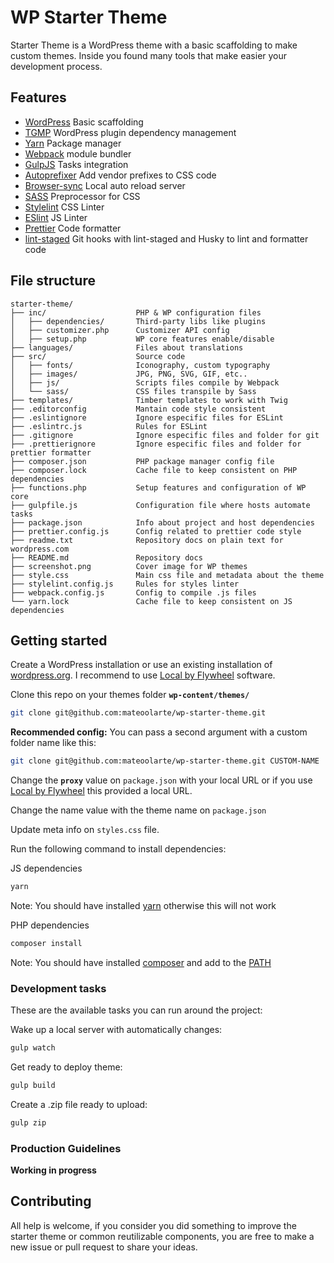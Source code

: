 # WP Starter Theme

Starter Theme is a WordPress theme with a basic scaffolding to make custom themes.
Inside you found many tools that make easier your development process.

## Features

- [WordPress](https://wordpress.org/) Basic scaffolding
- [TGMP](http://tgmpluginactivation.com/) WordPress plugin dependency management
- [Yarn](https://yarnpkg.com/lang/en/) Package manager
- [Webpack](https://webpack.js.org/) module bundler
- [GulpJS](http://gulpjs.com/) Tasks integration
- [Autoprefixer](https://github.com/postcss/autoprefix) Add vendor prefixes to CSS code
- [Browser-sync](https://www.browsersync.io/) Local auto reload server
- [SASS](https://sass-lang.com/guide) Preprocessor for CSS
- [Stylelint](https://stylelint.io/) CSS Linter
- [ESlint](https://eslint.org/) JS Linter
- [Prettier](https://prettier.io/) Code formatter
- [lint-staged](https://github.com/okonet/lint-staged) Git hooks with lint-staged and Husky to lint and formatter code

## File structure

```text
starter-theme/
├── inc/                    PHP & WP configuration files
│   ├── dependencies/       Third-party libs like plugins
│   ├── customizer.php      Customizer API config
│   ├── setup.php           WP core features enable/disable
├── languages/              Files about translations
├── src/                    Source code
│   ├── fonts/              Iconography, custom typography
│   ├── images/             JPG, PNG, SVG, GIF, etc..
│   ├── js/                 Scripts files compile by Webpack
│   └── sass/               CSS files transpile by Sass
├── templates/              Timber templates to work with Twig
├── .editorconfig           Mantain code style consistent
├── .eslintignore           Ignore especific files for ESLint
├── .eslintrc.js            Rules for ESLint
├── .gitignore              Ignore especific files and folder for git
├── .prettierignore         Ignore especific files and folder for prettier formatter
├── composer.json           PHP package manager config file
├── composer.lock           Cache file to keep consistent on PHP dependencies
├── functions.php           Setup features and configuration of WP core
├── gulpfile.js             Configuration file where hosts automate tasks
├── package.json            Info about project and host dependencies
├── prettier.config.js      Config related to prettier code style
├── readme.txt              Repository docs on plain text for wordpress.com
├── README.md               Repository docs
├── screenshot.png          Cover image for WP themes
├── style.css               Main css file and metadata about the theme
├── stylelint.config.js     Rules for styles linter
├── webpack.config.js       Config to compile .js files
└── yarn.lock               Cache file to keep consistent on JS dependencies
```

## Getting started

Create a WordPress installation or use an existing installation of [wordpress.org](https://wordpress.org/download/). I recommend to use [Local by Flywheel](https://localbyflywheel.com/) software.

Clone this repo on your themes folder **`wp-content/themes/`**

```sh
git clone git@github.com:mateoolarte/wp-starter-theme.git
```

**Recommended config:** You can pass a second argument with a custom folder name like this:

```sh
git clone git@github.com:mateoolarte/wp-starter-theme.git CUSTOM-NAME
```

Change the **`proxy`** value on `package.json` with your local URL or if you use [Local by Flywheel](https://localbyflywheel.com/) this provided a local URL.

Change the name value with the theme name on `package.json`

Update meta info on `styles.css` file.

Run the following command to install dependencies:

JS dependencies

```sh
yarn
```

Note: You should have installed [yarn](https://yarnpkg.com/getting-started/install) otherwise this will not work

PHP dependencies

```sh
composer install
```

Note: You should have installed [composer](https://getcomposer.org/download/) and add to the [PATH](https://getcomposer.org/doc/00-intro.md)

### Development tasks

These are the available tasks you can run around the project:

Wake up a local server with automatically changes:

```sh
gulp watch
```

Get ready to deploy theme:

```sh
gulp build
```

Create a .zip file ready to upload:

```sh
gulp zip
```

### Production Guidelines

**Working in progress**

## Contributing

All help is welcome, if you consider you did something to improve the starter theme or common
reutilizable components, you are free to make a new issue or pull request to share your ideas.
